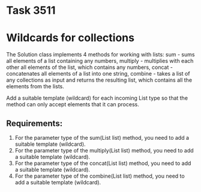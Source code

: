 # Task 3511
# Wildcards for collections

The Solution class implements 4 methods for working with lists:
sum - sums all elements of a list containing any numbers,
multiply - multiplies with each other all elements of the list, which contains any numbers,
concat - concatenates all elements of a list into one string,
combine - takes a list of any collections as input and returns the resulting list, which contains all the elements from the lists.

Add a suitable template (wildcard) for each incoming List type so that the method can only accept elements that it can process.


## Requirements:
1. For the parameter type of the sum(List list) method, you need to add a suitable template (wildcard).
2. For the parameter type of the multiply(List list) method, you need to add a suitable template (wildcard).
3. For the parameter type of the concat(List list) method, you need to add a suitable template (wildcard).
4. For the parameter type of the combine(List list) method, you need to add a suitable template (wildcard).
